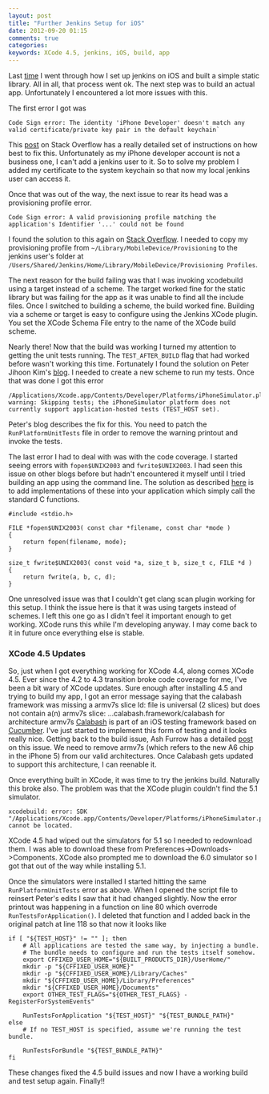 ```yaml
---
layout: post
title: "Further Jenkins Setup for iOS"
date: 2012-09-20 01:15
comments: true
categories: 
keywords: XCode 4.5, jenkins, iOS, build, app
---
```


Last [time]() I went through how I set up jenkins on iOS and built a simple static library. All in all, that process went ok. The next step was to build an actual app. Unfortunately I encountered a lot more issues with this.

The first error I got was 

    Code Sign error: The identity 'iPhone Developer' doesn't match any valid certificate/private key pair in the default keychain` 

This [post](
http://stackoverflow.com/questions/9245149/jenkins-on-os-x-xcodebuild-gives-code-sign-error/9246321#9246321) on Stack Overflow has a really detailed set of instructions on how best to fix this. Unfortunately as my iPhone developer account is not a business one, I can't add a jenkins user to it. So to solve my problem I added my certificate to the system keychain so that now my local jenkins user can access it.

Once that was out of the way, the next issue to rear its head was a provisioning profile error. 

    Code Sign error: A valid provisioning profile matching the application's Identifier '...' could not be found

I found the solution to this again on [Stack Overflow](http://stackoverflow.com/questions/10454628/xcodebuild-code-sign-error-provisioning-profile-x-cant-be-found).
I needed to copy my provisioning profile from `~/Library/MobileDevice/Provisioning` to the jenkins user's folder at `/Users/Shared/Jenkins/Home/Library/MobileDevice/Provisioning Profiles`.

The next reason for the build failing was that I was invoking xcodebuild using a target instead of a scheme. The target worked fine for the static library but was failing for the app as it was unable to find all the include files. Once I switched to building a scheme, the build worked fine. Building via a scheme or target is easy to configure using the Jenkins XCode plugin. You set the XCode Schema File entry to the name of the XCode build scheme.

Nearly there! Now that the build was working I turned my attention to getting the unit tests running. The `TEST_AFTER_BUILD` flag that had worked before wasn't working this time. Fortunately I found the solution on Peter Jihoon Kim's [blog](http://www.raingrove.com/2012/03/28/running-ocunit-and-specta-tests-from-command-line.html). I needed to create a new scheme to run my tests. Once that was done I got this error

    /Applications/Xcode.app/Contents/Developer/Platforms/iPhoneSimulator.platform/Developer/Tools/Tools/RunPlatformUnitTests:95: warning: Skipping tests; the iPhoneSimulator platform does not currently support application-hosted tests (TEST_HOST set).

Peter's blog describes the fix for this. You need to patch the `RunPlatformUnitTests` file in order to remove the warning printout and invoke the tests.

The last error I had to deal with was with the code coverage. I started seeing errors with `fopen$UNIX2003` and `fwrite$UNIX2003`. I had seen this issue on other blogs before but hadn't encountered it myself until I tried building an app using the command line. The solution as described [here](
http://stackoverflow.com/questions/8732393/code-coverage-with-xcode-4-2-missing-files) is to add implementations of these into your application which simply call the standard C functions.

    #include <stdio.h>

    FILE *fopen$UNIX2003( const char *filename, const char *mode )
    {
        return fopen(filename, mode);
    }

    size_t fwrite$UNIX2003( const void *a, size_t b, size_t c, FILE *d )
    {
        return fwrite(a, b, c, d);
    }

One unresolved issue was that I couldn't get clang scan plugin working for this setup. I think the issue here is that it was using targets instead of schemes. I left this one go as I didn't feel it important enough to get working. XCode runs this while I'm developing anyway. I may come back to it in future once everything else is stable.

### XCode 4.5 Updates

So, just when I got everything working for XCode 4.4, along comes XCode 4.5. Ever since the 4.2 to 4.3 transition broke code coverage for me, I've been a bit wary of XCode updates. Sure enough after installing 4.5 and trying to build my app, I got an error message saying that the calabash framework was missing a armv7s slice
	ld: file is universal (2 slices) but does not contain a(n) armv7s slice: 
	...calabash.framework/calabash for architecture armv7s
[Calabash][] is part of an iOS testing framework based on [Cucumber][]. I've just started to implement this form of testing and it looks really nice. Getting back to the build issue, Ash Furrow has a detailed [post](http://ashfurrow.com/fix-ios-6-sdk-linker-error) on this issue. We need to remove armv7s (which refers to the new A6 chip in the iPhone 5) from our valid architectures. Once Calabash gets updated to support this architecture, I can reenable it.

Once everything built in XCode, it was time to try the jenkins build. Naturally this broke also. The problem was that the XCode plugin couldn't find the 5.1 simulator. 

    xcodebuild: error: SDK "/Applications/Xcode.app/Contents/Developer/Platforms/iPhoneSimulator.platform/Developer/SDKs/iPhoneSimulator5.1.sdk" cannot be located.

XCode 4.5 had wiped out the simulators for 5.1 so I needed to redownload them. I was able to download these from Preferences->Downloads->Components. XCode also prompted me to download the 6.0 simulator so I got that out of the way while installing 5.1.

Once the simulators were installed I started hitting the same `RunPlatformUnitTests` error as above. When I opened the script file to reinsert Peter's edits I saw that it had changed slightly. Now the error printout was happening in a function on line 80 which overrode `RunTestsForApplication()`. I deleted that function and I added back in the original patch at line 118 so that now it looks like
	
	if [ "${TEST_HOST}" != "" ]; then
        # All applications are tested the same way, by injecting a bundle.
        # The bundle needs to configure and run the tests itself somehow.
        export CFFIXED_USER_HOME="${BUILT_PRODUCTS_DIR}/UserHome/"
        mkdir -p "${CFFIXED_USER_HOME}"
        mkdir -p "${CFFIXED_USER_HOME}/Library/Caches"
        mkdir "${CFFIXED_USER_HOME}/Library/Preferences"
        mkdir "${CFFIXED_USER_HOME}/Documents"
        export OTHER_TEST_FLAGS="${OTHER_TEST_FLAGS} -RegisterForSystemEvents"
    
        RunTestsForApplication "${TEST_HOST}" "${TEST_BUNDLE_PATH}"
    else
        # If no TEST_HOST is specified, assume we're running the test bundle.
        
        RunTestsForBundle "${TEST_BUNDLE_PATH}"
    fi

These changes fixed the 4.5 build issues and now I have a working build and test setup again. Finally!!

[Cucumber]: http://cukes.info
[Calabash]: http://calaba.sh